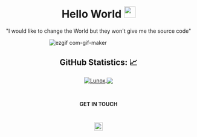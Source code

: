 <h1 align="center">Hello World 
  <img src="https://raw.githubusercontent.com/iampavangandhi/iampavangandhi/master/gifs/Hi.gif" 
       width="30px">
  </h2></h1>


<!-- Quote -->
<p align="center">"I would like to change the World but they won't give me the source code"
  
<!-- Background -->

<!-- I do add this "&nbsp;" because I can't center the GIFT, let me know if you know how do it -->
&nbsp;&nbsp;&nbsp;&nbsp;&nbsp;&nbsp;&nbsp;&nbsp;&nbsp;&nbsp;&nbsp;&nbsp;&nbsp;&nbsp;&nbsp;&nbsp;&nbsp;&nbsp;&nbsp;&nbsp;&nbsp;&nbsp;&nbsp;&nbsp;&nbsp;&nbsp;&nbsp;&nbsp;&nbsp;&nbsp;
![ezgif com-gif-maker](https://user-images.githubusercontent.com/55005374/95673501-37764680-0b66-11eb-8ee1-d4f4a2b285d9.gif)

<!-- GitHub Stats -->
<H2 align="center"><strong>GitHub Statistics: 📈
  </strong>
</H2>
    <p align="center">
      <div align="center">
    </p>
    
<a href="https://github.com/Shafna-Razlin?tab=repositories">
  <img align="center" 
       src="https://github-readme-stats.vercel.app/api/top-langs/?username=Shafna-Razlin&layout=compact&show_icons=true&title_color=81a1c0&icon_color=79ff97&text_color=d5dbe6&bg_color=2e3440" 
       alt='Lunox's favorite languages" />
</a>
  
<a href="https://github.com/Shafna-Razlin">
  <img align="center"
       src="https://github-readme-stats.vercel.app/api?username=Shafna-Razlin&show_icons=true&hide=contribs,prs&cache_seconds=86400&theme=nord" />
</a>


&nbsp;&nbsp;&nbsp;&nbsp;&nbsp;&nbsp;


<center><strong>GET IN TOUCH</strong></center>
  <!-- Social Network -->
<h1 align="center">

  
<a href="https://www.linkedin.com/in/shafnarazlin/">
  <img align="center" 
       alt="Linkdein" 
       width="22px" 
       src="https://user-images.githubusercontent.com/55005374/103146171-312a4c00-470b-11eb-8839-992580bb8206.png" />
  </a>

</h1>
